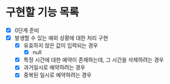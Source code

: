 # 구현할 기능 목록

- [x] 0단계 준비
- [x] 발생할 수 있는 예외 상황에 대한 처리 구현
    - [x] 유효하지 않은 값이 입력되는 경우
        - [x] null
    - [x] 특정 시간에 대한 예약이 존재하는데, 그 시간을 삭제하려는 경우
    - [x] 과거일시로 예약하려는 경우
    - [x] 중복된 일시로 예약하려는 경우
